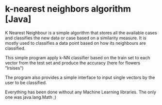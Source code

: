 # k-nearest neighbors algorithm [Java]

K Nearest Neighbour is a simple algorithm that stores all the available cases and classifies the new data or case based on a similarity measure. It is mostly used to classifies a data point based on how its neighbours are classified.

This simple program apply k-NN classifier based on the train set to each vector from the test set and produce the accuracy (here for flowers "Irsises")

The program also provides a simple interface to input single vectors by the user to be classified.

Everything has been done without any Machine Learning libraries. The only one was java.lang.Math ;)